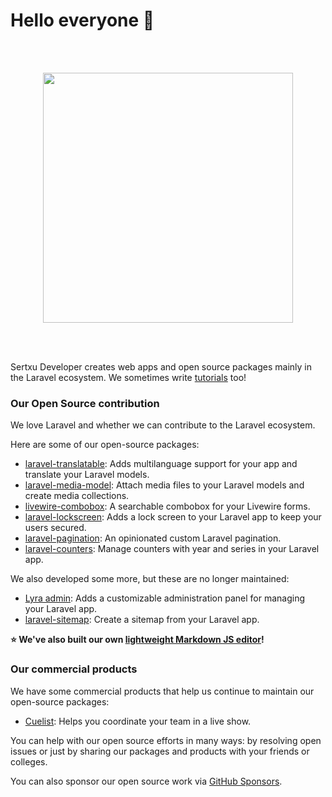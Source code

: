 
# Hello everyone 👋

<br><br>
<p align="center"><a href="https://sertxu.dev" target="_blank"><img src="https://www.sertxudeveloper.com/assets/logo.svg" width="400"></a></p>
<br><br>

Sertxu Developer creates web apps and open source packages mainly in the Laravel ecosystem.
We sometimes write [tutorials](https://www.sertxudeveloper.com/blog) too!

### Our Open Source contribution

We love Laravel and whether we can contribute to the Laravel ecosystem.

Here are some of our open-source packages:

- [laravel-translatable](https://github.com/sertxudeveloper/laravel-translatable): Adds multilanguage support for your app and translate your Laravel models.
- [laravel-media-model](https://github.com/sertxudeveloper/laravel-media-model): Attach media files to your Laravel models and create media collections.
- [livewire-combobox](https://github.com/sertxudeveloper/livewire-combobox): A searchable combobox for your Livewire forms.
- [laravel-lockscreen](https://github.com/sertxudeveloper/laravel-lockscreen): Adds a lock screen to your Laravel app to keep your users secured.
- [laravel-pagination](https://github.com/sertxudeveloper/laravel-pagination): An opinionated custom Laravel pagination.
- [laravel-counters](https://github.com/sertxudeveloper/laravel-counters): Manage counters with year and series in your Laravel app.

We also developed some more, but these are no longer maintained:

- [Lyra admin](https://github.com/sertxudeveloper/Lyra): Adds a customizable administration panel for managing your Laravel app.
- [laravel-sitemap](https://github.com/sertxudeveloper/laravel-sitemap): Create a sitemap from your Laravel app.

**⭐ We've also built our own [lightweight Markdown JS editor](https://github.com/sertxudeveloper/markdown-editor)!**

### Our commercial products

We have some commercial products that help us continue to maintain our open-source packages:

- [Cuelist](https://cuelist.app): Helps you coordinate your team in a live show.

You can help with our open source efforts in many ways: by resolving open issues or just by sharing our packages and products with your friends or colleges.

You can also sponsor our open source work via [GitHub Sponsors](https://github.com/sponsors/sertxudev).
